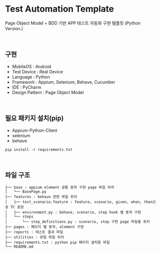 # Test Automation Template
Page Object Model + BDD 기반 APP 테스트 자동화 구현 템플릿 (Python Version.)

&nbsp;

## 구현
- MobileOS : Android
- Test Device : Real Device
- Language : Python
- Framework : Appium, Selenium, Behave, Cucumber
- IDE : PyCharm
- Design Pattern : Page Object Model

&nbsp;

## 필요 패키지 설치(pip)
- Appium-Python-Client
- selenium
- behave


```pip install -r requirements.txt```

&nbsp;

## 파일 구조
```
├── base : appium element 공통 동작 구현 page 파일 위치
│   └── BasePage.py
├── features : behave 관련 파일 위치
│   ├── test_scenario.feature : feature, scenario, given, when, then으로 TC 표현
│   ├── environment.py : behave, scenario, step hook 별 동작 구현
│   └── steps
│       └── step_definitions.py : scenario, step 구현 page 파일들 위치
├── pages : 페이지 별 동작, element 구현
├── reports : 테스트 결과 파일
├── utilities : 유틸 파일 위치
├── requirements.txt : python pip 패키지 설치용 파일
└── README.md
```

&nbsp;
